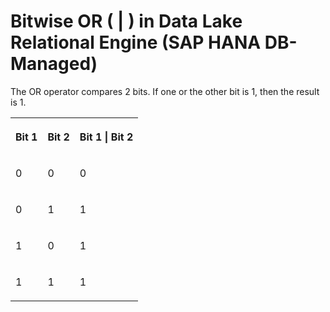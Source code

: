 <!-- loio8857e381bb9040888ec56b50c3fb48af -->

# Bitwise OR \( | \) in Data Lake Relational Engine \(SAP HANA DB-Managed\)

The OR operator compares 2 bits. If one or the other bit is 1, then the result is 1.




<table>
<tr>
<th valign="top" rowspan="1">

Bit 1

</th>
<th valign="top" rowspan="1">

Bit 2

</th>
<th valign="top" rowspan="1">

Bit 1 | Bit 2

</th>
</tr>
<tr>
<td valign="top" rowspan="1">

0

</td>
<td valign="top" rowspan="1">

0

</td>
<td valign="top" rowspan="1">

0

</td>
</tr>
<tr>
<td valign="top" rowspan="1">

0

</td>
<td valign="top" rowspan="1">

1

</td>
<td valign="top" rowspan="1">

1

</td>
</tr>
<tr>
<td valign="top" rowspan="1">

1

</td>
<td valign="top" rowspan="1">

0

</td>
<td valign="top" rowspan="1">

1

</td>
</tr>
<tr>
<td valign="top" rowspan="1">

1

</td>
<td valign="top" rowspan="1">

1

</td>
<td valign="top" rowspan="1">

1

</td>
</tr>
</table>


